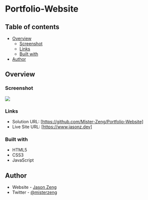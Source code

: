 # Portfolio-Website

## Table of contents

- [Overview](#overview)
  - [Screenshot](#screenshot)
  - [Links](#links)
  - [Built with](#built-with)
- [Author](#author)

## Overview

### Screenshot

![](./images/portfolio-project.png)

### Links

- Solution URL: [https://github.com/Mister-Zeng/Portfolio-Website]
- Live Site URL: [https://www.jasonz.dev]


### Built with

- HTML5
- CSS3
- JavaScript

## Author

- Website - [Jason Zeng](https://mister-zeng.github.io/Portfolio-Website/)
- Twitter - [@misterzeng](https://www.twitter.com/misterzeng)
